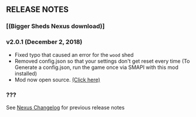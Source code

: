 ## RELEASE NOTES
### [(Bigger Sheds Nexus download)]

### v2.0.1 (December 2, 2018)
- Fixed typo that caused an error for the ```wood``` shed
- Removed config.json so that your settings don't get reset every time (To Generate a config.json, run the game once via SMAPI with this mod installed)
- Mod now open source. [(Click here)](https://github.com/JessebotX/StardewMods/tree/master/ContentPatcherMods/BiggerSheds)

### ???
See [Nexus Changelog](https://www.nexusmods.com/stardewvalley/mods/2816?tab=description) for previous release notes